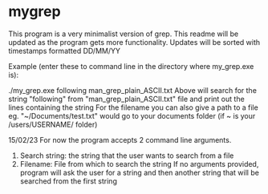 # mygrep
This program is a very minimalist version of grep. This readme will be updated as the program gets more functionality. Updates will be sorted with timestamps formatted
DD/MM/YY



Example (enter these to command line in the directory where my_grep.exe is):

./my_grep.exe following man_grep_plain_ASCII.txt
Above will search for the string "following" from "man_grep_plain_ASCII.txt" file and print out the lines containing the string
For the filename you can also give a path to a file eg. "~/Documents/test.txt" would go to your documents folder (if ~ is your /users/USERNAME/ folder)

15/02/23
For now the program accepts 2 command line arguments. 
1. Search string: the string that the user wants to search from a file
2. Filename: File from which to search the string
If no arguments provided, program will ask the user for a string and then another string that will be searched from the first string

